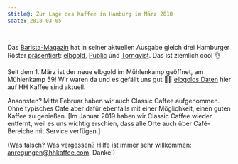 ```yaml
---
$title@: Zur Lage des Kaffee in Hamburg im März 2018
$date: 2018-03-05 

---
```

Das [Barista-Magazin](https://www.facebook.com/baristamagazin/) hat in seiner aktuellen Ausgabe gleich drei Hamburger Röster [präsentiert](https://www.facebook.com/baristamagazin/posts/1189177494546188): [elbgold]([url('/content/roasters/elbgold.md')]), [Public]([url('/content/roasters/public.md')]) und [Tōrnqvist]([url('/content/cafes/tornqvist.md')]). Das ist ziemlich cool 👌

Seit dem 1. März ist der neue elbgold im Mühlenkamp geöffnet, am Mühlenkamp 59! Wir waren da und es gefällt uns gut 🙋‍♂️ [elbgolds Daten]([url('/content/roasters/elbgold.md')]) hier auf HH Kaffee sind aktuell.

Ansonsten? Mitte Februar haben wir auch Classic Caffee aufgenommen. Ohne typisches Café aber dafür ebenfalls mit einer Möglichkeit, einen guten Kaffee zu genießen. [Im Januar 2019 haben wir Classic Caffee wieder entfernt, weil es uns wichtig erschien, dass alle Orte auch über Café-Bereiche mit Service verfügen.]

(Was falsch? Was vergessen? Hilfe ist immer sehr willkommen: [anregungen@hhkaffee.com](mailto:anregungen@hhkaffee.com). Danke!)